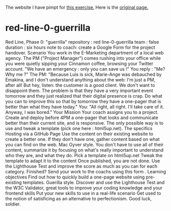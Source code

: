 The website I have pimpt for [this exercise.](https://meursmireille.github.io/red-line-0-guerrilla/) 
Here is the [original page.](http://www.jamilin.com/)



# red-line-0-guerrilla
Red Line, Phase 0: "guerrilla" repository : red line-0-guerrilla team : false duration : six hours note to coach: create a Google Form for the project handover. Scenario You work in the E-Marketing department of a local web agency. The PM ("Project Manager") comes rushing into your office while you were quietly sipping your Cinnamon coffee, browsing your Twitter account.  "We have an emergency : only you can save us !"  You reply :  "Me? Why me ?"  The PM:  "Because Luìs is sick, Marie-Ange was debauched by Emakina, and I don't understand anything about the web: I'm just a PM, after all! But hey, listen: the customer is a good client. We don't want to disappoint them. The problem is that they have a very important event tomorrow and they just realized that their digital presence is crap. Do what you can to improve this so that by tomorrow they have a one-pager that is better than what they have today."  You:  "All right, all right. I'll take care of it. Anyway, I was bored."  Your Mission Your coach assigns you to a project. Create and deploy before 4PM a one-pager that looks and communicate better than their current site, and is responsive. The only possible way is to use and tweak a template (pick one here : html5up.net).  The specifics Hosting via a GitHub Page Use the content on their existing website to create a better one. If they don't have one, gather content based on what you can find on the web. Mac Gyver style. You don't have to use all of their content, summarize it by focusing on what's really important to understand who they are, and what they do. Pick a template on html5up.net Tweak the template to adapt it to the content Once published, you are not done. Use the Lighthouse Test and improve the score as much as you can for each category. Finished? Send your work to the coachs using this form . Learning objectives Find out how to quickly build a one-page website using pre-existing templates. Guerilla style. Discover and use the Lighthouse Test and the W3C Validator, great tools to improve your coding knowledge and your frontend skills Put your new skills to use in a real-life scenario Get used to the notion of satisficing as an alternative to perfectionism. Good luck, soldier.
